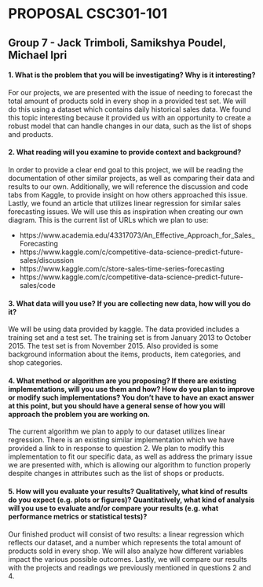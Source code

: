 
<h1>PROPOSAL CSC301-101</h1>

<h2>Group 7 - Jack Trimboli, Samikshya Poudel, Michael Ipri</h2>

<h4>1. What is the problem that you will be investigating? Why is it interesting?</h4>
<p>
  For our projects, we are presented with the issue of needing to forecast the total amount of products sold in every shop in a provided test set. We will do this using a dataset which contains daily historical sales data. We found this topic interesting because it provided us with an opportunity to create a robust model that can handle changes in our data, such as the list of shops and products. 
</p>
<h4>2. What reading will you examine to provide context and background?</h4>
<p>
 In order to provide a clear end goal to this project, we will be reading the documentation of other similar projects, as well as comparing their data and results to our own. Additionally, we will reference the discussion and code tabs from Kaggle, to provide insight on how others approached this issue. Lastly, we found an article that utilizes linear regression for similar sales forecasting issues. We will use this as inspiration when creating our own diagram. This is the current list of URLs which we plan to use:
  <ul>
    <li>https://www.academia.edu/43317073/An_Effective_Approach_for_Sales_Forecasting</li>
    <li>https://www.kaggle.com/c/competitive-data-science-predict-future-sales/discussion</li>
    <li>https://www.kaggle.com/c/store-sales-time-series-forecasting</li>
    <li>https://www.kaggle.com/c/competitive-data-science-predict-future-sales/code</li>
  </ul>
</p>
<h4>3. What data will you use? If you are collecting new data, how will you do it?</h4>
<p>
   We will be using data provided by kaggle. The data provided includes a training set and a test set. The training set is from January 2013 to October 2015. The test set is from November 2015. Also provided is some background information about the items, products, item categories, and shop categories.
</p>
<h4>4. What method or algorithm are you proposing? If there are existing implementations, will you use them and how? How do you plan to improve or modify such implementations? You don’t have to have an exact answer at this point, but you should have a general sense of how you will approach the problem you are working on.</h4>
<p>
  The current algorithm we plan to apply to our dataset utilizes linear regression. There is an existing similar implementation which we have provided a link to in response to question 2. We plan to modify this implementation to fit our specific data, as well as address the primary issue we are presented with, which is allowing our algorithm to function properly despite changes in attributes such as the list of shops or products.
</p>
<h4>5. How will you evaluate your results? Qualitatively, what kind of results do you expect (e.g. plots or figures)? Quantitatively, what kind of analysis will you use to evaluate and/or compare your results (e.g. what performance metrics or statistical tests)?</h4>
<p>
  Our finished product will consist of two results: a linear regression which reflects our dataset, and a number which represents the total amount of products sold in every shop. We will also analyze how different variables impact the various possible outcomes. Lastly, we will compare our results with the projects and readings we previously mentioned in questions 2 and 4. 
</p>
